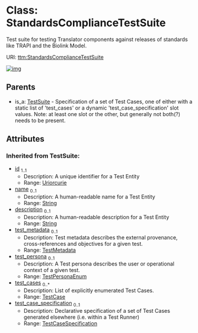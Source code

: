 
# Class: StandardsComplianceTestSuite


Test suite for testing Translator components against releases of standards like TRAPI and the Biolink Model.

URI: [ttm:StandardsComplianceTestSuite](https://w3id.org/TranslatorSRI/TranslatorTestingModel/StandardsComplianceTestSuite)


[![img](https://yuml.me/diagram/nofunky;dir:TB/class/[TestSuite],[TestMetadata],[TestCaseSpecification],[TestCase],[TestSuite]^-[StandardsComplianceTestSuite&#124;test_persona(i):TestPersonaEnum%20%3F;id(i):uriorcurie;name(i):string%20%3F;description(i):string%20%3F])](https://yuml.me/diagram/nofunky;dir:TB/class/[TestSuite],[TestMetadata],[TestCaseSpecification],[TestCase],[TestSuite]^-[StandardsComplianceTestSuite&#124;test_persona(i):TestPersonaEnum%20%3F;id(i):uriorcurie;name(i):string%20%3F;description(i):string%20%3F])

## Parents

 *  is_a: [TestSuite](TestSuite.md) - Specification of a set of Test Cases, one of either with a static list of 'test_cases' or a dynamic 'test_case_specification' slot values. Note: at least one slot or the other, but generally not both(?) needs to be present.

## Attributes


### Inherited from TestSuite:

 * [id](id.md)  <sub>1..1</sub>
     * Description: A unique identifier for a Test Entity
     * Range: [Uriorcurie](types/Uriorcurie.md)
 * [name](name.md)  <sub>0..1</sub>
     * Description: A human-readable name for a Test Entity
     * Range: [String](types/String.md)
 * [description](description.md)  <sub>0..1</sub>
     * Description: A human-readable description for a Test Entity
     * Range: [String](types/String.md)
 * [test_metadata](test_metadata.md)  <sub>0..1</sub>
     * Description: Test metadata describes the external provenance, cross-references and objectives for a given test.
     * Range: [TestMetadata](TestMetadata.md)
 * [test_persona](test_persona.md)  <sub>0..1</sub>
     * Description: A Test persona describes the user or operational context of a given test.
     * Range: [TestPersonaEnum](TestPersonaEnum.md)
 * [test_cases](test_cases.md)  <sub>0..\*</sub>
     * Description: List of explicitly enumerated Test Cases.
     * Range: [TestCase](TestCase.md)
 * [test_case_specification](test_case_specification.md)  <sub>0..1</sub>
     * Description: Declarative specification of a set of Test Cases generated elsewhere (i.e. within a Test Runner)
     * Range: [TestCaseSpecification](TestCaseSpecification.md)
